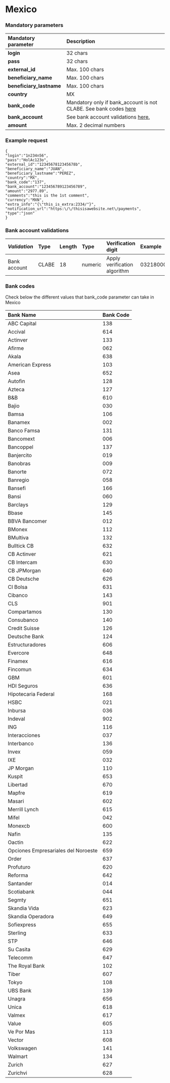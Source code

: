 # Mexico

### Mandatory parameters

| **Mandatory parameter** | **Description** |
| :--- | :--- |
| **login** | 32 chars |
| **pass** | 32 chars |
| **external\_id** | Max. 100 chars |
| **beneficiary\_name** | Max. 100 chars |
| **beneficiary\_lastname** | Max. 100 chars |
| **country** | MX |
| **bank\_code** | Mandatory only if bank\_account is not CLABE. See bank codes [here](mexico.md#bank-codes) |
| **bank\_account** | See bank account validations [here.](mexico.md#bank-account-validations) |
| **amount** | Max. 2 decimal numbers |

### Example request

```text
{
"login":"1n234n56",
"pass":"HolAc123o",
"external_id":"1234567812345678b",
"beneficiary_name":"JUAN",
"beneficiary_lastname":"PEREZ",
"country":"MX",
"bank_code":"137",
"bank_account":"123456789123456789",
"amount":"2977.89",
"comments":"this is the 1st comment",
"currency":"MXN",
"extra_info":"{\"this_is_extra:2334/"}",
"notification_url":"https:\/\/thisisawebsite.net\/payments",
"type":"json"
}
```

### Bank account validations

| _Validation_ | Type | Length | Type | Verification digit | Example |
| :--- | :--- | :--- | :--- | :--- | :--- |
| Bank account | CLABE | 18 | numeric | Apply verification algorithm | 032180000118359719 |

### **Bank codes**

Check below the different values that bank\_code parameter can take in Mexico

| Bank Name | Bank Code |
| :--- | :--- |
| ABC Capital | 138 |
| Accival | 614 |
| Actinver | 133 |
| Afirme | 062 |
| Akala | 638 |
| American Express | 103 |
| Asea | 652 |
| Autofin | 128 |
| Azteca | 127 |
| B&B | 610 |
| Bajio | 030 |
| Bamsa | 106 |
| Banamex | 002 |
| Banco Famsa | 131 |
| Bancomext | 006 |
| Bancoppel | 137 |
| Banjercito | 019 |
| Banobras | 009 |
| Banorte | 072 |
| Banregio | 058 |
| Bansefi | 166 |
| Bansi | 060 |
| Barclays | 129 |
| Bbase | 145 |
| BBVA Bancomer | 012 |
| BMonex | 112 |
| BMultiva | 132 |
| Bulltick CB | 632 |
| CB Actinver | 621 |
| CB Intercam | 630 |
| CB JPMorgan | 640 |
| CB Deutsche | 626 |
| CI Bolsa | 631 |
| Cibanco | 143 |
| CLS | 901 |
| Compartamos | 130 |
| Consubanco | 140 |
| Credit Suisse | 126 |
| Deutsche Bank | 124 |
| Estructuradores | 606 |
| Evercore | 648 |
| Finamex | 616 |
| Fincomun | 634 |
| GBM | 601 |
| HDI Seguros | 636 |
| Hipotecaria Federal | 168 |
| HSBC | 021 |
| Inbursa | 036 |
| Indeval | 902 |
| ING | 116 |
| Interacciones | 037 |
| Interbanco | 136 |
| Invex | 059 |
| IXE | 032 |
| JP Morgan | 110 |
| Kuspit | 653 |
| Libertad | 670 |
| Mapfre | 619 |
| Masari | 602 |
| Merrill Lynch | 615 |
| Mifel | 042 |
| Monexcb | 600 |
| Nafin | 135 |
| Oactin | 622 |
| Opciones Empresariales del Noroeste | 659 |
| Order | 637 |
| Profuturo | 620 |
| Reforma | 642 |
| Santander | 014 |
| Scotiabank | 044 |
| Segmty | 651 |
| Skandia Vida | 623 |
| Skandia Operadora | 649 |
| Sofiexpress | 655 |
| Sterling | 633 |
| STP | 646 |
| Su Casita | 629 |
| Telecomm | 647 |
| The Royal Bank | 102 |
| Tiber | 607 |
| Tokyo | 108 |
| UBS Bank | 139 |
| Unagra | 656 |
| Unica | 618 |
| Valmex | 617 |
| Value | 605 |
| Ve Por Mas | 113 |
| Vector | 608 |
| Volkswagen | 141 |
| Walmart | 134 |
| Zurich | 627 |
| Zurichvi | 628 |

